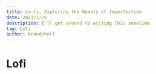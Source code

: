 ```yaml
---
title: Lo-fi, Exploring the Beauty of Imperfection
date: 2023/1/26
description: I'll get around to writing this sometime
tag: Lofi
author: brandnholl
---
```


# Lofi